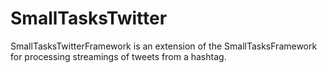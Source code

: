 # SmallTasksTwitter
SmallTasksTwitterFramework is an extension of the SmallTasksFramework for processing streamings of tweets from a hashtag.
